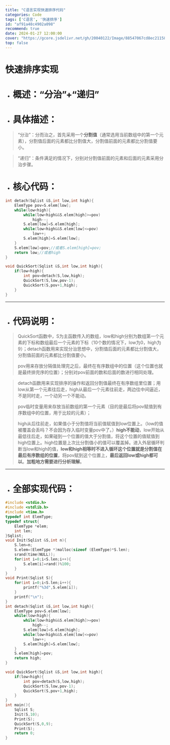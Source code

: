```yaml
---
title: "C语言实现快速排序代码"
categories: Code
tags: ['C语言', '快速排序']
id: "af91a48c4902a098"
recommend: true
date: 2024-01-27 12:00:00
cover: "https://gcore.jsdelivr.net/gh/20040122/Image/88547067cd8ec211586177a8c1f00b39.webp"
top: false
---
```


# 快速排序实现

<!-- more -->

- # 概述：“分治”+“递归”

- # 具体描述：

> “分治”：分而治之，首先采用一个**分割值**（通常选用当前数组中的第一个元素），分割值后面的元素都比分割值大，分割值前面的元素都比分割值要小。

> “递归”：条件满足的情况下，分别对分割值前面的元素和后面的元素采用分治步骤。

- # 核心代码：

```c++
int detach(Sqlist &S,int low,int high){
    ElemType pov=S.elem[low];
    while(low<high){
        while(low<high&&S.elem[high]>=pov)
            high--;
        S.elem[low]=S.elem[high];
        while(low<high&&S.elem[low]<=pov)
            low++;
        S.elem[high]=S.elem[low];
    }
    S.elem[low]=pov;//或者S.elem[high]=pov;
    return low;//或者high
}

void QuickSort(Sqlist &S,int low,int high){
    if(low<high){
        int pov=detach(S,low,high);
        QuickSort(S,low,pov-1);
        QuickSort(S,pov+1,high);
    }
}
```

------



- # 代码说明：

> QuickSort函数中，S为主函数传入的数组，low和high分别为数组第一个元素的下标和数组最后一个元素的下标（10个数的情况下，low为0，high为9）；detach函数用来实现分治思想中，分割值后面的元素都比分割值大，分割值前面的元素都比分割值要小。
>
> pov用来存放分隔值处理完之后，最终在有序数组中的位置（这个位置也就是最终排完序的位置）；分别对pov前面的数和后面的数进行相同处理。



> detach函数用来实现排序的操作和返回分割值最终在有序数组里位置；用low从第一个元素往后走，high从最后一个元素往前走，两边往中间逼近，不是同时走，一个动另一个不能动。
>
> pov临时变量用来存放当前数组的第一个元素（目的是最后将pov赋值到有序数组中的位置，用于比较的元素）；
>
> high从后往前走，如果值小于分割值将当前值赋值到low位置上。（low的值被覆盖会丢吗？不会因为存入临时变量pov中了。）**high不能动**，low开始从最低往后走，如果碰到一个位置的值大于分割值，将这个位置的值赋值到high位置上。high位置是上次比分割值小的值可以覆盖掉。进入外层循环判断当low和high的值，**low和high相等时不进入循环这个位置就是分割值在最后有序数组的位置**，将pov赋到这个位置上，**最后返回low或high都可以**。**加粗地方需要进行分析理解**。

------



- # 全部实现代码：

```c++
#include <stdio.h>
#include <stdlib.h>
#include <time.h>
typedef int ElemType;
typedef struct{
    ElemType *elem;
    int len;
}Sqlist;
void Init(Sqlist &S,int n){
    S.len=n;
    S.elem=(ElemType *)malloc(sizeof (ElemType)*S.len);
    srand(time(NULL));
    for(int i=0;i<S.len;i++){
        S.elem[i]=rand()%100;
    }
}
void Print(Sqlist S){
    for(int i=0;i<S.len;i++){
        printf("%3d",S.elem[i]);
    }
    printf("\n");
}
int detach(Sqlist &S,int low,int high){
    ElemType pov=S.elem[low];
    while(low<high){
        while(low<high&&S.elem[high]>=pov)
            high--;
        S.elem[low]=S.elem[high];
        while(low<high&&S.elem[low]<=pov)
            low++;
        S.elem[high]=S.elem[low];
    }
    S.elem[high]=pov;
    return high;
}

void QuickSort(Sqlist &S,int low,int high){
    if(low<high){
        int pov=detach(S,low,high);
        QuickSort(S,low,pov-1);
        QuickSort(S,pov+1,high);
    }
}
int main(){
    Sqlist S;
    Init(S,10);
    Print(S);
    QuickSort(S,0,9);
    Print(S);
    return 0;
}
```

